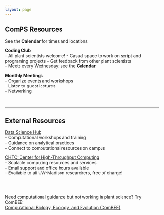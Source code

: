 ```yaml
---
layout: page
---
```


## ComPS Resources  
See the **[Calendar](https://uw-madison-comps.github.io/calendar)** for times and locations

**Coding Club**  
    - All plant scientists welcome!
    - Casual space to work on script and programing projects 
    - Get feedback from other plant scientists  
    - Meets every Wednesday: see the **[Calendar](https://uw-madison-comps.github.io/calendar)**
 
**Monthly Meetings**  
    - Organize events and workshops  
    - Listen to guest lectures  
    - Networking    

 <br>
 
 ___________________________________________________________________________________________________________________________
 
 
## External Resources

[Data Science Hub](https://datascience.wisc.edu/)  
    - Computational workshops and training  
    - Guidance on analytical practices  
    - Connect to computational resources on campus  
 
[CHTC: Center for High-Throughput Computing](http://chtc.cs.wisc.edu/check-quota.shtml)  
    - Scalable computing resources and services  
    - Email support and office hours available  
    - Evailable to all UW-Madison researchers, free of charge!  

<br>
<br>

Need computational guidance but not working in plant science? Try ComBEE:      
[Computational Biology, Ecology, and Evolution (ComBEE)](https://combee-uw-madison.github.io/studyGroup/) 

